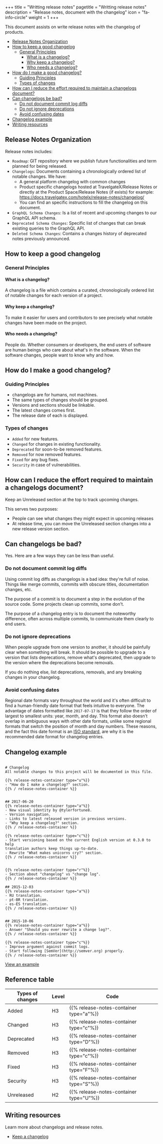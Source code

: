 +++
title = "Writting release notes"
pagetitle = "Writting release notes"
description = "Release notes, document with the changelog"
icon = "fa-info-circle"
weight = 1
+++

This document assists on write release notes with the changelog of products.

- [Release Notes Organization](#release-notes-organization)
- [How to keep a good changelog](#how-to-keep-a-good-changelog)
    - [General Principles](#general-principles)
        - [What is a changelog?](#what-is-a-changelog)
        - [Why keep a changelog?](#why-keep-a-changelog)
        - [Who needs a changelog?](#who-needs-a-changelog)
- [How do I make a good changelog?](#how-do-i-make-a-good-changelog)
    - [Guiding Principles](#guiding-principles)
    - [Types of changes](#types-of-changes)
- [How can I reduce the effort required to maintain a changelogs document?](#how-can-i-reduce-the-effort-required-to-maintain-a-changelogs-document)
- [Can changelogs be bad?](#can-changelogs-be-bad)
    - [Do not document commit log diffs](#do-not-document-commit-log-diffs)
    - [Do not ignore deprecations](#do-not-ignore-deprecations)
    - [Avoid confusing dates](#avoid-confusing-dates)
- [Changelog example](#changelog-example)
- [Writing resources](#writing-resources)

## Release Notes Organization
Release notes includes:

- `Roadmap`: GIT repository where we publish future functionalities and term planned for being released.
- `Changelogs`: Documents containing a chronologically ordered list of notable changes. We have:
    - A general platform changelog with common changes
    - Product specific changelogs hosted at TravelgateX/Release Notes or directly at the Product Space/Release Notes (if exists) for example: https://docs.travelgatex.com/hotelx/release-notes/changelog/
    - You can find an specific instructions to fill the changelog on this document.
- `GraphQL Schema Changes`: Is a list of recent and upcoming changes to our GraphQL API schema.
- `Deprecated Schema Changes`: Specific list of changes that can break existing queries to the GraphQL API.
- `Deleted Schema Changes`: Contains a changes history of deprecated notes previously announced.

## How to keep a good changelog
### General Principles

#### What is a changelog?
A changelog is a file which contains a curated, chronologically ordered list of notable changes for each version of a project.

#### Why keep a changelog?
To make it easier for users and contributors to see precisely what notable changes have been made on the project.

#### Who needs a changelog?
People do. Whether consumers or developers, the end users of software are human beings who care about what's in the software. When the software changes, people want to know why and how.


## How do I make a good changelog?
### Guiding Principles
- changelogs are for humans, not machines.
- The same types of changes should be grouped.
- Versions and sections should be linkable.
- The latest changes comes first.
- The release date of each is displayed.

### Types of changes
- `Added` for new features.
- `Changed` for changes in existing functionality.
- `Deprecated` for soon-to-be removed features.
- `Removed` for now removed features.
- `Fixed` for any bug fixes.
- `Security` in case of vulnerabilities.

## How can I reduce the effort required to maintain a changelogs document?
Keep an Unreleased section at the top to track upcoming changes.

This serves two purposes:
- People can see what changes they might expect in upcoming releases
- At release time, you can move the Unreleased section changes into a new release version section.

## Can changelogs be bad?
Yes. Here are a few ways they can be less than useful.

### Do not document commit log diffs
Using commit log diffs as changelogs is a bad idea: they're full of noise. Things like merge commits, commits with obscure titles, documentation changes, etc.

The purpose of a commit is to document a step in the evolution of the source code. Some projects clean up commits, some don't.

The purpose of a changelog entry is to document the noteworthy difference, often across multiple commits, to communicate them clearly to end users.

### Do not ignore deprecations
When people upgrade from one version to another, it should be painfully clear when something will break. It should be possible to upgrade to a version that lists deprecations, remove what's deprecated, then upgrade to the version where the deprecations become removals.

If you do nothing else, list deprecations, removals, and any breaking changes in your changelog.

### Avoid confusing dates
Regional date formats vary throughout the world and it's often difficult to find a human-friendly date format that feels intuitive to everyone. The advantage of dates formatted like `2017-07-17` is that they follow the order of largest to smallest units: year, month, and day. This format also doesn't overlap in ambiguous ways with other date formats, unlike some regional formats that switch the position of month and day numbers. These reasons, and the fact this date format is an [ISO standard](https://www.iso.org/iso-8601-date-and-time-format.html), are why it is the recommended date format for changelog entries.


## Changelog example

```{{%/* f */%}

# Changelog
All notable changes to this project will be documented in this file.

{{% release-notes-container type="u"%}}
- "How do I make a changelog?" section.
{{% / release-notes-container %}}


## 2017-06-20
{{% release-notes-container type="a"%}}
- New visual identity by @tylerfortune8.
- Version navigation.
- Links to latest released version in previous versions.
- "Why keep a changelog?" section.
{{% / release-notes-container %}}

{{% release-notes-container type="c"%}}
- Start versioning based on the current English version at 0.3.0 to help
translation authors keep things up-to-date.
- Rewrite "What makes unicorns cry?" section.
{{% / release-notes-container %}}


{{% release-notes-container type="r"%}}
- Section about "changelog" vs "change log".
{{% / release-notes-container %}}

## 2015-12-03
{{% release-notes-container type="a"%}}
- RU translation.
- pt-BR translation.
- es-ES translation.
{{% / release-notes-container %}}


## 2015-10-06
{{% release-notes-container type="a"%}}
- Answer "Should you ever rewrite a change log?".
{{% / release-notes-container %}}

{{% release-notes-container type="c"%}}
- Improve argument against commit logs.
- Start following [SemVer](http://semver.org) properly.
{{% / release-notes-container %}}

```
[View an example](https://docs.travelgatex.com/travelgatex/release-notes/breaking-changes/)


## Reference table
| Types of changes | Level | Code |
|-----------|-----|---------------------------------------|
| Added | H3 | {{% release-notes-container type="a"%}} |
| Changed | H3 | {{% release-notes-container type="c"%}} |   
| Deprecated | H3 | {{% release-notes-container type="D"%}} |
| Removed | H3 | {{% release-notes-container type="c"%}} |   
| Fixed | H3 | {{% release-notes-container type="F"%}} |   
| Security | H3 | {{% release-notes-container type="S"%}} |   
| Unreleased |  H2 | {{% release-notes-container type="U"%}} |   

## Writing resources

Learn more about changelogs and release notes.

* [Keep a changelog](https://keepachangelog.com/en/1.0.0/)
